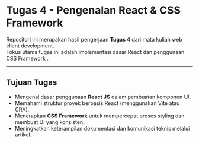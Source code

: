 #  Tugas 4 - Pengenalan React & CSS Framework

Repositori ini merupakan hasil pengerjaan **Tugas 4** dari mata kuliah web client development.  
Fokus utama tugas ini adalah implementasi dasar React dan penggunaan CSS Framework .

---

##  Tujuan Tugas

- Mengenal dasar penggunaan **React JS** dalam pembuatan komponen UI.
- Memahami struktur proyek berbasis React (menggunakan Vite atau CRA).
- Menerapkan **CSS Framework** untuk mempercepat proses styling dan membuat UI yang konsisten.
- Meningkatkan keterampilan dokumentasi dan komunikasi teknis melalui artikel.
